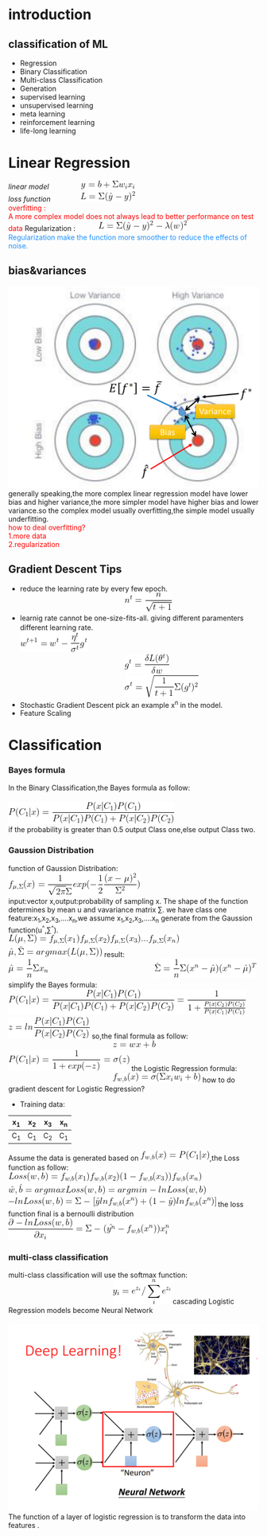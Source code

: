 # introduction
## classification of ML
- Regression
- Binary Classification
- Multi-class Classification
- Generation
- supervised learning
- unsupervised learning
- meta learning
- reinforcement learning
- life-long learning
# Linear Regression
*linear model* 　　 　　![](./formula/9.png)  
*loss function*　　 　　![](./formula/10.png)  
<font color=#FF0000> overfitting :  
A more complex model does not always lead to better performance on test data</font>
Regularization : 　　　![](./formula/8.png)  
<font color=#1E90FF> Regularization make the function more smoother to reduce the effects of noise.</font>   
## bias&variances
![](./img/bias&variances.PNG)  
generally speaking,the more complex linear regression model have lower bias and higher variance,the more simpler model have higher bias and lower variance.so the complex model usually overfitting,the simple model usually underfitting.  
<font color=#FF0000> how to deal overfitting?  
1.more data  
2.regularization</font>
## Gradient Descent Tips
- reduce the learning rate by every few epoch.
　　　　　　　　　　　　　　　![](./formula/7.png)  
- learnig rate cannot be one-size-fits-all.
giving different paramenters different learning rate.
　　　　　　　　　　　　　　　![](./formula/6.png)  
　　　　　　　　　　　　　　　![](./formula/5.png)  
　　　　　　　　　　　　　　　![](./formula/4.png)  
- Stochastic Gradient Descent
pick an example x<sup>n</sup> in the model.
- Feature Scaling
# Classification
### Bayes formula
In the Binary Classification,the Bayes formula as follow:
　　　　　　　　　　　　　　　![](./formula/2.png)  
if the probability is greater than 0.5 output Class one,else output Class two.
### Gaussion Distribation
function of Gaussion Distribation:
　　　　　　　　　　　　　　　![](./formula/1.png)  
input:vector x,output:probability of sampling x. The shape of the function determines by mean u and vavariance matrix ∑.
we have class one feature:x<sub>1</sub>,x<sub>2</sub>,x<sub>3</sub>,....x<sub>n</sub>,we assume x<sub>1</sub>,x<sub>2</sub>,x<sub>3</sub>,....x<sub>n</sub> generate from the Gaussion function(u<sup>^</sup>,∑<sup>^</sup>).
　　　　　　　　　　　　　　　![](./formula/3.png) 
　　　　　　　　　　　　　　　![](./formula/11.png)
result:
　　　　　　　　　　　　　　　![](./formula/12.png)
　　　　　　　　　　　　　　　![](./formula/13.png)
simplify the Bayes formula:
　　　　　　　　　　　　　　　![](./formula/14.png)
　　　　　　　　　　　　　　　![](./formula/15.png)
so,the final formula as follow:
　　　　　　　　　　　　　　　![](./formula/17.png)
　　　　　　　　　　　　　　　![](./formula/18.png)
the Logistic Regression formula:
　　　　　　　　　　　　　　　![](./formula/19.png)
how to do gradient descent for Logistic Regression?
- Training data:

|x<sub>1| x<sub>2 | x<sub>3 | x<sub>n |
| -- | -- | -- | -- |
| C<sub>1 | C<sub>1 | C<sub>2 | C<sub>1 |
Assume the data is generated based on ![](./formula/20.png),the Loss function as follow:
　　　　　　　　　　　　　　　![](./formula/21.png)
　　　　　　　　　　　　　　　![](./formula/22.png)
　　　　　　　　　　　　　　　![](./formula/23.png)
the loss function final is a bernoulli distribution
　　　　　　　　　　　　　　　![](./formula/24.png)
### multi-class classification
multi-class classification will use the softmax function:
　　　　　　　　　　　　　　　![](./formula/25.png)
cascading Logistic Regression models become Neural Network
　　　　　　　　　　　　　　　![](./img/cascading_logistic_regression.png)
The function of a layer of logistic regression is to transform the data into features .
